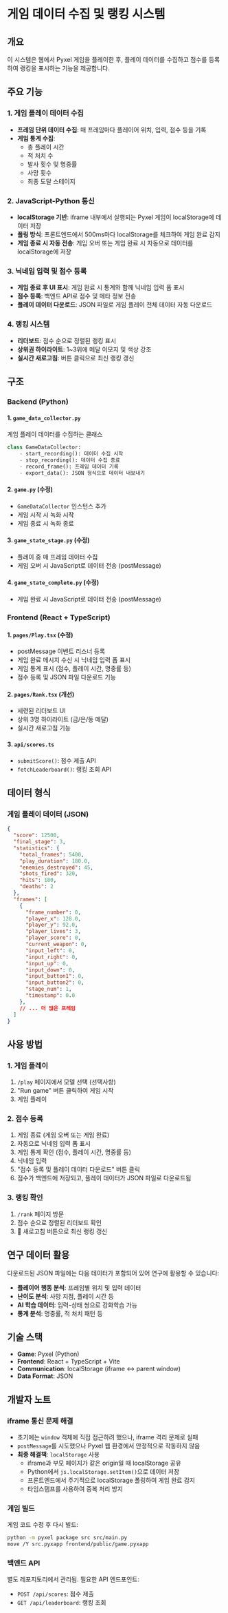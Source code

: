 # 게임 데이터 수집 및 랭킹 시스템

## 개요

이 시스템은 웹에서 Pyxel 게임을 플레이한 후, 플레이 데이터를 수집하고 점수를 등록하여 랭킹을 표시하는 기능을 제공합니다.

## 주요 기능

### 1. 게임 플레이 데이터 수집
- **프레임 단위 데이터 수집**: 매 프레임마다 플레이어 위치, 입력, 점수 등을 기록
- **게임 통계 수집**: 
  - 총 플레이 시간
  - 적 처치 수
  - 발사 횟수 및 명중률
  - 사망 횟수
  - 최종 도달 스테이지

### 2. JavaScript-Python 통신
- **localStorage 기반**: iframe 내부에서 실행되는 Pyxel 게임이 localStorage에 데이터 저장
- **폴링 방식**: 프론트엔드에서 500ms마다 localStorage를 체크하여 게임 완료 감지
- **게임 종료 시 자동 전송**: 게임 오버 또는 게임 완료 시 자동으로 데이터를 localStorage에 저장

### 3. 닉네임 입력 및 점수 등록
- **게임 종료 후 UI 표시**: 게임 완료 시 통계와 함께 닉네임 입력 폼 표시
- **점수 등록**: 백엔드 API로 점수 및 메타 정보 전송
- **플레이 데이터 다운로드**: JSON 파일로 게임 플레이 전체 데이터 자동 다운로드

### 4. 랭킹 시스템
- **리더보드**: 점수 순으로 정렬된 랭킹 표시
- **상위권 하이라이트**: 1~3위에 메달 이모지 및 색상 강조
- **실시간 새로고침**: 버튼 클릭으로 최신 랭킹 갱신

## 구조

### Backend (Python)

#### 1. `game_data_collector.py`
게임 플레이 데이터를 수집하는 클래스

```python
class GameDataCollector:
    - start_recording(): 데이터 수집 시작
    - stop_recording(): 데이터 수집 종료
    - record_frame(): 프레임 데이터 기록
    - export_data(): JSON 형식으로 데이터 내보내기
```

#### 2. `game.py` (수정)
- `GameDataCollector` 인스턴스 추가
- 게임 시작 시 녹화 시작
- 게임 종료 시 녹화 종료

#### 3. `game_state_stage.py` (수정)
- 플레이 중 매 프레임 데이터 수집
- 게임 오버 시 JavaScript로 데이터 전송 (postMessage)

#### 4. `game_state_complete.py` (수정)
- 게임 완료 시 JavaScript로 데이터 전송 (postMessage)

### Frontend (React + TypeScript)

#### 1. `pages/Play.tsx` (수정)
- postMessage 이벤트 리스너 등록
- 게임 완료 메시지 수신 시 닉네임 입력 폼 표시
- 게임 통계 표시 (점수, 플레이 시간, 명중률 등)
- 점수 등록 및 JSON 파일 다운로드 기능

#### 2. `pages/Rank.tsx` (개선)
- 세련된 리더보드 UI
- 상위 3명 하이라이트 (금/은/동 메달)
- 실시간 새로고침 기능

#### 3. `api/scores.ts`
- `submitScore()`: 점수 제출 API
- `fetchLeaderboard()`: 랭킹 조회 API

## 데이터 형식

### 게임 플레이 데이터 (JSON)

```json
{
  "score": 12500,
  "final_stage": 3,
  "statistics": {
    "total_frames": 5400,
    "play_duration": 180.0,
    "enemies_destroyed": 45,
    "shots_fired": 320,
    "hits": 180,
    "deaths": 2
  },
  "frames": [
    {
      "frame_number": 0,
      "player_x": 128.0,
      "player_y": 92.0,
      "player_lives": 3,
      "player_score": 0,
      "current_weapon": 0,
      "input_left": 0,
      "input_right": 0,
      "input_up": 0,
      "input_down": 0,
      "input_button1": 0,
      "input_button2": 0,
      "stage_num": 1,
      "timestamp": 0.0
    },
    // ... 더 많은 프레임
  ]
}
```

## 사용 방법

### 1. 게임 플레이
1. `/play` 페이지에서 모델 선택 (선택사항)
2. "Run game" 버튼 클릭하여 게임 시작
3. 게임 플레이

### 2. 점수 등록
1. 게임 종료 (게임 오버 또는 게임 완료)
2. 자동으로 닉네임 입력 폼 표시
3. 게임 통계 확인 (점수, 플레이 시간, 명중률 등)
4. 닉네임 입력
5. "점수 등록 및 플레이 데이터 다운로드" 버튼 클릭
6. 점수가 백엔드에 저장되고, 플레이 데이터가 JSON 파일로 다운로드됨

### 3. 랭킹 확인
1. `/rank` 페이지 방문
2. 점수 순으로 정렬된 리더보드 확인
3. 🔄 새로고침 버튼으로 최신 랭킹 갱신

## 연구 데이터 활용

다운로드된 JSON 파일에는 다음 데이터가 포함되어 있어 연구에 활용할 수 있습니다:

- **플레이어 행동 분석**: 프레임별 위치 및 입력 데이터
- **난이도 분석**: 사망 지점, 플레이 시간 등
- **AI 학습 데이터**: 입력-상태 쌍으로 강화학습 가능
- **통계 분석**: 명중률, 적 처치 패턴 등

## 기술 스택

- **Game**: Pyxel (Python)
- **Frontend**: React + TypeScript + Vite
- **Communication**: localStorage (iframe ↔ parent window)
- **Data Format**: JSON

## 개발자 노트

### iframe 통신 문제 해결
- 초기에는 `window` 객체에 직접 접근하려 했으나, iframe 격리 문제로 실패
- `postMessage`를 시도했으나 Pyxel 웹 환경에서 안정적으로 작동하지 않음
- **최종 해결책**: `localStorage` 사용
  - iframe과 부모 페이지가 같은 origin일 때 localStorage 공유
  - Python에서 `js.localStorage.setItem()`으로 데이터 저장
  - 프론트엔드에서 주기적으로 localStorage 폴링하여 게임 완료 감지
  - 타임스탬프를 사용하여 중복 처리 방지

### 게임 빌드
게임 코드 수정 후 다시 빌드:
```bash
python -m pyxel package src src/main.py
move /Y src.pyxapp frontend/public/game.pyxapp
```

### 백엔드 API
별도 레포지토리에서 관리됨. 필요한 API 엔드포인트:
- `POST /api/scores`: 점수 제출
- `GET /api/leaderboard`: 랭킹 조회

